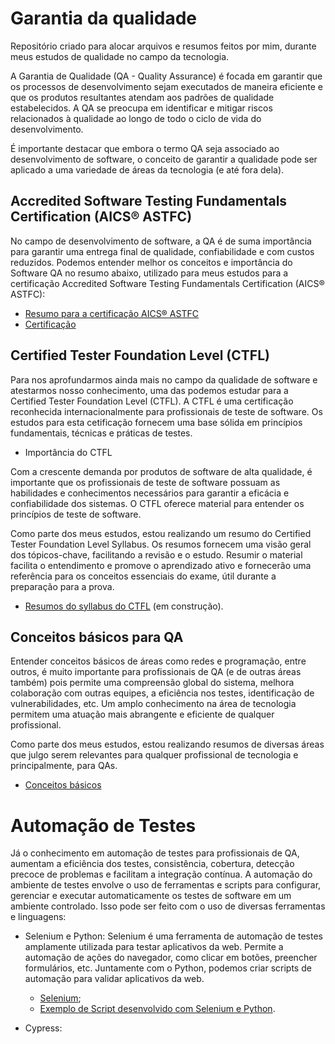 # Garantia da qualidade

Repositório criado para alocar arquivos e resumos feitos por mim, durante meus estudos de qualidade no campo da tecnologia.

A Garantia de Qualidade (QA - Quality Assurance) é focada em garantir que os processos de desenvolvimento sejam executados de maneira eficiente e que os produtos resultantes atendam aos padrões de qualidade estabelecidos. A QA se preocupa em identificar e mitigar riscos relacionados à qualidade ao longo de todo o ciclo de vida do desenvolvimento.

É importante destacar que embora o termo QA seja associado ao desenvolvimento de software, o conceito de garantir a qualidade pode ser aplicado a uma variedade de áreas da tecnologia (e até fora dela).

## Accredited Software Testing Fundamentals Certification (AICS® ASTFC)

No campo de desenvolvimento de software, a QA é de suma importância para garantir uma entrega final de qualidade, confiabilidade e com custos reduzidos. Podemos entender melhor os conceitos e importância do Software QA no resumo abaixo, utilizado para meus estudos para a certificação Accredited Software Testing Fundamentals Certification (AICS® ASTFC):
* [Resumo para a certificação AICS® ASTFC](https://github.com/micvet/quality-assurance/blob/main/files/software-quality-assurance-fundamentos.MD)
* [Certificação](https://badgr.com/public/assertions/16xXm4hDQ8uZpNO2_-cYpA?identity__email=michellesantosvet@gmail.com)

## Certified Tester Foundation Level (CTFL)

Para nos aprofundarmos ainda mais no campo da qualidade de software e atestarmos nosso conhecimento, uma das podemos estudar para a Certified Tester Foundation Level (CTFL). A CTFL é uma certificação reconhecida internacionalmente para profissionais de teste de software. Os estudos para esta cetificação fornecem uma base sólida em princípios fundamentais, técnicas e práticas de testes.

* Importância do CTFL <br>

Com a crescente demanda por produtos de software de alta qualidade, é importante que os profissionais de teste de software possuam as habilidades e conhecimentos necessários para garantir a eficácia e confiabilidade dos sistemas. O CTFL oferece material para entender os princípios de teste de software.

Como parte dos meus estudos, estou realizando um resumo do Certified Tester Foundation Level Syllabus. Os resumos fornecem uma visão geral dos tópicos-chave, facilitando a revisão e o estudo. Resumir o material facilita o entendimento e promove o aprendizado ativo e fornecerão uma referência para os conceitos essenciais do exame, útil durante a preparação para a prova.

* [Resumos do syllabus do CTFL](https://github.com/micvet/quality-assurance/blob/main/files/resumo-syllabus-ctfl-v4.MD) (em construção). 


## Conceitos básicos para QA

Entender conceitos básicos de áreas como redes e programação, entre outros,  é muito importante para profissionais de QA (e de outras áreas também) pois permite uma compreensão global do sistema, melhora colaboração com outras equipes, a eficiência nos testes, identificação de vulnerabilidades, etc. Um amplo conhecimento na área de tecnologia permitem uma atuação mais abrangente e eficiente de qualquer profissional.

Como parte dos meus estudos, estou realizando resumos de diversas áreas que julgo serem relevantes para qualquer profissional de tecnologia e principalmente, para QAs. 

* [Conceitos básicos](https://github.com/micvet/quality-assurance/blob/main/Conceitos-importantes/Conceitos-basicos.MD)

# Automação de Testes 
Já o conhecimento em automação de testes para profissionais de QA, aumentam a eficiência dos testes, consistência, cobertura, detecção precoce de problemas e facilitam a integração contínua. A automação do ambiente de testes envolve o uso de ferramentas e scripts para configurar, gerenciar e executar automaticamente os testes de software em um ambiente controlado.
Isso pode ser feito com o uso de diversas ferramentas e linguagens:

* Selenium e Python:
Selenium é uma ferramenta de automação de testes amplamente utilizada para testar aplicativos da web. Permite a automação de ações do navegador, como clicar em botões, preencher formulários, etc. Juntamente com o Python, podemos criar scripts de automação para validar aplicativos da web.
  * [Selenium](https://github.com/micvet/extracao_dados_selenium/blob/main/arquivos/Selenium.MD);
  * [Exemplo de Script desenvolvido com Selenium e Python](https://github.com/micvet/extracao_dados_selenium).

* Cypress:
















